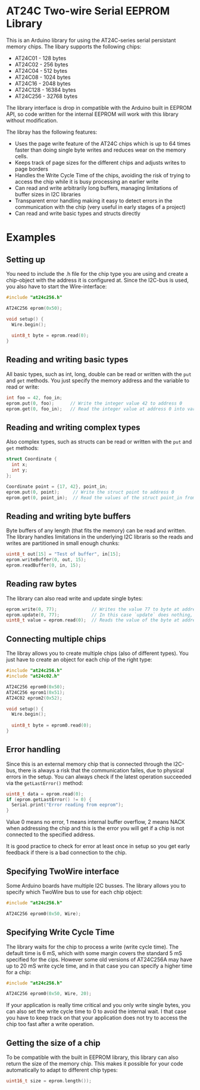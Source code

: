 # AT24C Two-wire Serial EEPROM Library
This is an Arduino library for using the AT24C-series serial persistant memory chips. The libary supports the following chips:
* AT24C01  - 128 bytes
* AT24C02  - 256 bytes
* AT24C04  - 512 bytes
* AT24C08  - 1024 bytes
* AT24C16  - 2048 bytes
* AT24C128 - 16384 bytes
* AT24C256 - 32768 bytes

The library interface is drop in compatible with the Arduino built in EEPROM API, so code written for the internal EEPROM will work with this library without modification.

The libray has the following features:
* Uses the page write feature of the AT24C chips which is up to 64 times faster than doing single byte writes and reduces wear on the memory cells.
* Keeps track of page sizes for the different chips and adjusts writes to page borders
* Handles the Write Cycle Time of the chips, avoiding the risk of trying to access the chip while it is busy processing an earlier write
* Can read and write arbitrarily long buffers, managing limitations of buffer sizes in I2C libraries
* Transparent error handling making it easy to detect errors in the communication with the chip (very useful in early stages of a project)
* Can read and write basic types and structs directly

# Examples

## Setting up
You need to include the .h file for the chip type you are using and create a chip-object with the address it is configured at. Since the I2C-bus is used, you also have to start the Wire-interface:
```C++
#include "at24c256.h"

AT24C256 eprom(0x50);

void setup() {
  Wire.begin();
 
  uint8_t byte = eprom.read(0);
}
```

## Reading and writing basic types
All basic types, such as int, long, double can be read or written with the `put` and `get` methods. You just specify the memory address and the variable to read or write:
```C++
int foo = 42, foo_in;
eprom.put(0, foo);      // Write the integer value 42 to address 0
eprom.get(0, foo_in);   // Read the integer value at address 0 into variable foo_in
```
## Reading and writing complex types
Also complex types, such as structs can be read or written with the `put` and `get` methods:
```C++
struct Coordinate {
  int x;
  int y;
};

Coordinate point = {17, 42}, point_in;
eprom.put(0, point);     // Write the struct point to address 0
eprom.get(0, point_in);  // Read the values of the struct point_in from address 0
```
## Reading and writing byte buffers
Byte buffers of any length (that fits the memory) can be read and written. The library handles limitations in the underlying I2C libraris so the reads and writes are partitioned in small enough chunks:
```C++
uint8_t out[15] = "Test of buffer", in[15];
eprom.writeBuffer(0, out, 15);
eprom.readBuffer(0, in, 15);
```
## Reading raw bytes
The library can also read write and update single bytes:
```C++
eprom.write(0, 77);             // Writes the value 77 to byte at address 0
eprom.update(0, 77);            // In this case `update` does nothing, since it only writes if the value differs from the current
uint8_t value = eprom.read(0);  // Reads the value of the byte at address 0
```
## Connecting multiple chips
The libray allows you to create multiple chips (also of different types). You just have to create an object for each chip of the right type:
```C++
#include "at24c256.h"
#include "at24c02.h"

AT24C256 eprom0(0x50);
AT24C256 eprom1(0x51);
AT24C02 eprom2(0x52);

void setup() {
  Wire.begin();
 
  uint8_t byte = eprom0.read(0);
}
```
## Error handling
Since this is an external memory chip that is connected through the I2C-bus, there is always a risk that the communication failes, due to physical errors in the setup. You can always check if the latest operation succeeded via the `getLastError()` method:
```C++
uint8_t data = eprom.read(0);
if (eprom.getLastError() != 0) {
  Serial.print("Error reading from eeprom");
} 
```
Value 0 means no error, 1 means internal buffer overflow, 2 means NACK when addressing the chip and this is the error you will get if a chip is not connected to the specified address.

It is good practice to check for error at least once in setup so you get early feedback if there is a bad connection to the chip.
## Specifying TwoWire interface
Some Arduino boards have multiple I2C busses. The library allows you to specify which TwoWire bus to use for each chip object:
```C++
#include "at24c256.h"

AT24C256 eprom0(0x50, Wire);
```
## Specifying Write Cycle Time
The library waits for the chip to process a write (write cycle time). The default time is 6 mS, which with some margin covers the standard 5 mS specified for the cips. However some old versions of AT24C256A may have up to 20 mS write cycle time, and in that case you can specify a higher time for a chip:
```C++
#include "at24c256.h"

AT24C256 eprom0(0x50, Wire, 20);
```
If your application is really time critical and you only write single bytes, you can also set the write cycle time to 0 to avoid the internal wait. I that case you have to keep track on that your application does not try to access the chip too fast after a write operation.
## Getting the size of a chip
To be compatible with the built in EEPROM library, this library can also return the size of the memory chip. This makes it possible for your code automatically to adapt to different chip types:
```C++
uint16_t size = eprom.length());
```
